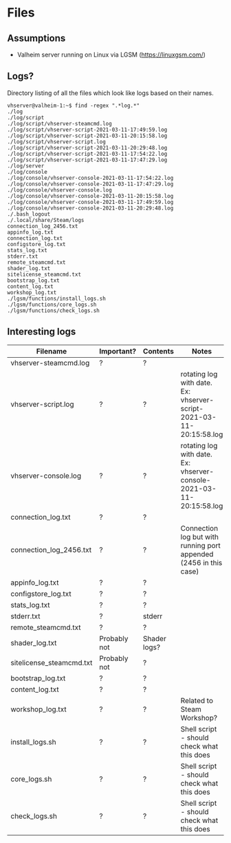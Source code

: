 # Files

## Assumptions
- Valheim server running on Linux via LGSM (https://linuxgsm.com/)

## Logs?
Directory listing of all the files which look like logs based on their names.

    vhserver@valheim-1:~$ find -regex ".*log.*"
    ./log
    ./log/script
    ./log/script/vhserver-steamcmd.log
    ./log/script/vhserver-script-2021-03-11-17:49:59.log
    ./log/script/vhserver-script-2021-03-11-20:15:58.log
    ./log/script/vhserver-script.log
    ./log/script/vhserver-script-2021-03-11-20:29:48.log
    ./log/script/vhserver-script-2021-03-11-17:54:22.log
    ./log/script/vhserver-script-2021-03-11-17:47:29.log
    ./log/server
    ./log/console
    ./log/console/vhserver-console-2021-03-11-17:54:22.log
    ./log/console/vhserver-console-2021-03-11-17:47:29.log
    ./log/console/vhserver-console.log
    ./log/console/vhserver-console-2021-03-11-20:15:58.log
    ./log/console/vhserver-console-2021-03-11-17:49:59.log
    ./log/console/vhserver-console-2021-03-11-20:29:48.log
    ./.bash_logout
    ./.local/share/Steam/logs
    connection_log_2456.txt
    appinfo_log.txt
    connection_log.txt
    configstore_log.txt
    stats_log.txt
    stderr.txt
    remote_steamcmd.txt
    shader_log.txt
    sitelicense_steamcmd.txt
    bootstrap_log.txt
    content_log.txt
    workshop_log.txt
    ./lgsm/functions/install_logs.sh
    ./lgsm/functions/core_logs.sh
    ./lgsm/functions/check_logs.sh

## Interesting logs

| Filename                 | Important?   | Contents     | Notes                                                                |
|--------------------------|--------------|--------------|----------------------------------------------------------------------|
| vhserver-steamcmd.log    | ?            | ?            |                                                                      |
| vhserver-script.log      | ?            | ?            | rotating log with date. Ex: vhserver-script-2021-03-11-20:15:58.log  |
| vhserver-console.log     | ?            | ?            | rotating log with date. Ex: vhserver-console-2021-03-11-20:15:58.log |
| connection_log.txt       | ?            | ?            |                                                                      |
| connection_log_2456.txt  | ?            | ?            | Connection log but with running port appended (2456 in this case)    |
| appinfo_log.txt          | ?            | ?            |                                                                      |
| configstore_log.txt      | ?            | ?            |                                                                      |
| stats_log.txt            | ?            | ?            |                                                                      |
| stderr.txt               | ?            | stderr       |                                                                      |
| remote_steamcmd.txt      | ?            | ?            |                                                                      |
| shader_log.txt           | Probably not | Shader logs? |                                                                      |
| sitelicense_steamcmd.txt | Probably not | ?            |                                                                      |
| bootstrap_log.txt        | ?            | ?            |                                                                      |
| content_log.txt          | ?            | ?            |                                                                      |
| workshop_log.txt         | ?            | ?            | Related to Steam Workshop?                                           |
| install_logs.sh          | ?            | ?            | Shell script - should check what this does                           |
| core_logs.sh             | ?            | ?            | Shell script - should check what this does                           |
| check_logs.sh            | ?            | ?            | Shell script - should check what this does                           |
